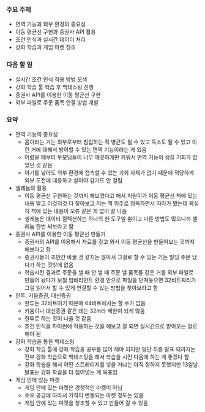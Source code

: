 ### 주요 주제
- 면역 기능과 외부 환경의 중요성
- 이동 평균선 구현과 증권사 API 활용
- 조건 인식과 실시간 데이터 처리
- 강화 학습과 게임 마켓 창조

### 다음 할 일
- 실시간 조건 인식 적용 방법 모색
- 강화 학습 툴 학습 후 백테스팅 진행
- 증권사 API를 이용한 이동 평균선 구현
- 외부 파일로 주문 품목 연결 방법 개발

### 요약
- 면역 기능의 중요성
    - 몸이라는 거는 외부로부터 침입하는 적 병균도 될 수 있고 독소도 될 수 있고 이런 거에 대해서 방어할 수 있는 면역 기능이라는 게 있음
    - 어렸을 때부터 부모님들이 너무 깨끗하게만 키워서 면역 기능이 생길 기회가 없었던 것 같음
    - 아기를 낳아도 외부 환경에 접촉할 수 있는 기회 자체가 없기 때문에 적당하게 외부 도전에 대응하고 살아야 감기도 안 걸림
- 셀레늄의 활용
    - 이동 평균선 구현하는 것까지 해보겠다고 해서 지원이가 이동 평균선 책에 있는 내용 말고 이것저것 다 찾아보고 저는 책 위주로 정독하면서 따라가 봤는데 확실히 책에 있는 내용이 오류 같은 게 없이 잘 나옴
    - 셀레늄은 데이터 컬렉션하는 하나의 한 도구일 뿐이고 다른 방법도 많으니까 셀레늄 한번 써보라고 함
- 증권사 API를 이용한 이동 평균선 만들기
    - 증권사의 API를 이용해서 자료를 갖고 와서 이동 평균선을 만들어보는 것까지 해보라고 함
    - 증권사들이 조만간 바꿀 것 같지는 않아서 그걸로 할 수 있는 거는 빌딩 주문 냈다가 하는 것밖에 없음
    - 학습시킨 결과로 주문을 낼 때 안 낼 때 주문 낼 품목들 같은 거를 외부 파일로 만들어 놨다가 보철 임바리먼트 환경 안으로 파일을 던져놓으면 32비트짜리가 그걸 읽어서 할 수 있게 연결할 수 있는 방법을 찾아보라고 함
- 한투, 키움증권, 대신증권
    - 한투는 32비트이기 때문에 64비트에서는 할 수가 없음
    - 키움이나 대신증권 같은 데는 32m라 제한이 되게 많음
    - 한투로 하는 것이 나을 것 같음
    - 조건 인식을 파이썬에 적용하는 것을 해보고 잘 되면 실시간으로 받아오는 걸로 해야 됨
- 강화 학습을 통한 백테스팅
    - 강화 학습 툴에 강화 학습을 공부를 많이 해야 되지만 일단 최종 발표 때까지는 전부 강화 학습으로 백테스팅을 해서 학습을 시킨 다음에 하는 게 좋겠다 함
    - 강화 학습을 해서 어떤 스트레티지를 넣을 거냐는 아직 정하지 못했지만 13일날 발표는 강화 학습을 더 집어넣는 게 목표임
- 게임 안에 있는 마켓
	- 게임 안에 있는 마켓은 경쟁적인 마켓이 아님
    - 수요 공급에 따라서 가격이 변동되는 마켓 정도는 있음
    - 게임 안에 있는 마켓을 창조할 수 있고 만들어 갈 수 있음

